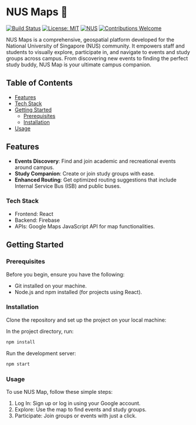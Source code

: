 # NUS Maps 📍

[![Build Status](https://img.shields.io/badge/build-passing-brightgreen)](URL-to-build)
[![License: MIT](https://img.shields.io/badge/License-MIT-yellow.svg)](https://opensource.org/licenses/MIT)
[![NUS](https://img.shields.io/badge/For-NUS%20Community-blueviolet)](https://nus.edu.sg)
[![Contributions Welcome](https://img.shields.io/badge/contributions-welcome-orange.svg)](CONTRIBUTING.md)

NUS Maps is a comprehensive, geospatial platform developed for the National University of Singapore (NUS) community. It empowers staff and students to visually explore, participate in, and navigate to events and study groups across campus. From discovering new events to finding the perfect study buddy, NUS Map is your ultimate campus companion.

## Table of Contents

- [Features](#features)
- [Tech Stack](#tech-stack)
- [Getting Started](#getting-started)
  - [Prerequisites](#prerequisites)
  - [Installation](#installation)
- [Usage](#usage)

## Features

- **Events Discovery**: Find and join academic and recreational events around campus.
- **Study Companion**: Create or join study groups with ease.
- **Enhanced Routing**: Get optimized routing suggestions that include Internal Service Bus (ISB) and public buses.

### Tech Stack
- Frontend: React
- Backend: Firebase
- APIs: Google Maps JavaScript API for map functionalities.
  
## Getting Started

### Prerequisites

Before you begin, ensure you have the following:
- Git installed on your machine.
- Node.js and npm installed (for projects using React).

### Installation

Clone the repository and set up the project on your local machine:

In the project directory, run:
```bash
npm install
```
Run the development server:
```bash
npm start
```

### Usage
To use NUS Map, follow these simple steps:

1. Log In: Sign up or log in using your Google account.
2. Explore: Use the map to find events and study groups.
3. Participate: Join groups or events with just a click.



